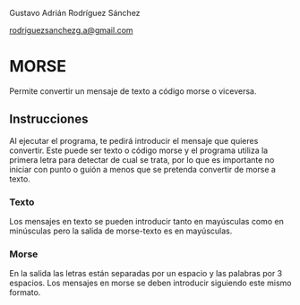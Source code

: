 Gustavo Adrián Rodríguez Sánchez

rodriguezsanchezg.a@gmail.com

# MORSE

Permite convertir un mensaje de texto a código morse o viceversa.

## Instrucciones

Al ejecutar el programa, te pedirá introducir el mensaje que quieres convertir. Este puede ser texto o código morse y el programa utiliza la primera letra para detectar de cual se trata, por lo que es importante no iniciar con punto o guión a menos que se pretenda convertir de morse a texto. 

### Texto

Los mensajes en texto se pueden introducir tanto en mayúsculas como en minúsculas pero la salida de morse-texto es en mayúsculas. 

### Morse

En la salida las letras están separadas por un espacio y las palabras por 3 espacios. Los mensajes en morse se deben introducir siguiendo este mismo formato.
